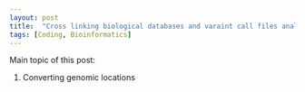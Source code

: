 ```yaml
---
layout: post
title:  "Cross linking biological databases and varaint call files analysis"
tags: [Coding, Bioinformatics]
---
```


Main topic of this post:
1. Converting genomic locations


